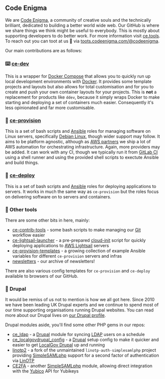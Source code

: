 ## Code Enigma

We are [Code Enigma](https://www.codeenigma.com/), a community of creative souls and the technically brilliant, dedicated to building a better world wide web. Our GitHub is where we share things we think might be useful to everybody.
This is mostly about supporting developers to do better work. For more information visit [ce.tools](https://ce.tools).
To reach out you can toot at us 🦣 via [toots.codeenigma.com/@codeenigma](https://toots.codeenigma.com/@codeenigma).

Our main contributions are as follows:

### ⌨️ [ce-dev](https://github.com/codeenigma/ce-dev)
This is a wrapper for [Docker Compose](https://docs.docker.com/compose/) that allows you to quickly run up local development environments with [Docker](https://www.docker.com/).
It provides some template projects and layouts but also allows for total customisation and for you to create and push your own container layouts for your projects.
This is **not** a replacement for products like `ddev`, because it simply wraps Docker to make starting and deploying a set of containers much easier.
Consequently it's less opinionated and far more customisable.

### 🚚 [ce-provision](https://github.com/codeenigma/ce-provision)
This is a set of bash scripts and [Ansible](https://www.ansible.com/) roles for managing software on Linux servers, specifically [Debian Linux](https://www.debian.org/), though wider support may follow.
It aims to be platform agnostic, although as [AWS partners](https://partners.amazonaws.com/partners/0010L00001pDHc8QAG/Code%20Enigma) we ship a lot of AWS automation for orchestrating infrastructure. Again, more providers may be added.
It can work with any CI, though we typically run it from [GitLab CI](https://docs.gitlab.com/ee/ci/) using a shell runner and using the provided shell scripts to exectute Ansible and build things.

### 🚀 [ce-deploy](https://github.com/codeenigma/ce-deploy)
This is a set of bash scripts and [Ansible](https://www.ansible.com/) roles for deploying applications to servers. It works in much the same way as `ce-provision` but the roles focus on delivering software on to servers and containers.

### 🧰 Other tools
There are some other bits in here, mainly:
* [ce-contrib-tools](https://github.com/codeenigma/ce-contrib-tools) - some bash scripts to make managing our [Git](https://git-scm.com/) workflow easier
* [ce-lightsail-launcher](https://github.com/codeenigma/ce-lightsail-launcher) - a pre-prepared [cloud-init](https://cloud-init.io/) script for quickly deploying applications to [AWS Lightsail](https://aws.amazon.com/lightsail/) servers
* [ce-provision-templates](https://github.com/codeenigma/ce-provision-templates) - a growing collection of example Ansible variables for different `ce-provision` servers and infras
* [newsletters](https://github.com/codeenigma/newsletters) - our archive of newsletters!

There are also various config templates for `ce-provision` and `ce-deploy` available to browsers of our GitHub.

### 💙 Drupal
It would be remiss of us not to mention  is how we all got here. Since 2010 we have been leading UK Drupal experts and we continue to spend most of our time supporting organisations running Drupal websites.
You can read more about our Drupal lives on [our Drupal profile](https://www.drupal.org/code-enigma).

Drupal modules aside, you'll find some other PHP gems in our repos:
* [ce_ldap](https://github.com/codeenigma/ce_ldap) - a [Drupal](https://www.drupal.org/) module for syncing [LDAP](https://www.openldap.org/) users on a schedule
* [ce_localgovdrupal_config](https://github.com/codeenigma/ce_localgovdrupal_config) - a [Drupal](https://www.drupal.org/) setup config to make it quicker and easier to get [LocalGov Drupal](https://localgovdrupal.org/) up and running
* [linotp2](https://github.com/codeenigma/linotp2) - a fork of the unmaintained `linotp-auth-simplesamlphp` project providing [SimpleSAMLphp](https://simplesamlphp.org/) support for a second factor of authentication via [LinOTP](https://www.linotp.org/)
* [CE2FA](https://github.com/codeenigma/ce2fa) - another [SimpleSAMLphp](https://simplesamlphp.org/) module, allowing direct integration with the [Yubico](https://www.yubico.com/) API for Yubikeys
